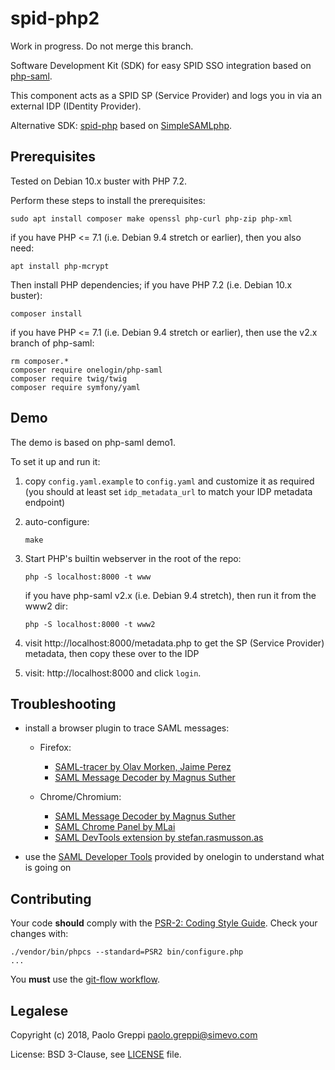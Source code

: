 # spid-php2

Work in progress. Do not merge this branch.

Software Development Kit (SDK) for easy SPID SSO integration based on [php-saml](https://github.com/onelogin/php-saml).

This component acts as a SPID SP (Service Provider) and logs you in via an external IDP (IDentity Provider).

Alternative SDK: [spid-php](https://github.com/italia/spid-php) based on [SimpleSAMLphp](https://simplesamlphp.org/).

## Prerequisites

Tested on Debian 10.x buster with PHP 7.2.

Perform these steps to install the prerequisites:
```
sudo apt install composer make openssl php-curl php-zip php-xml
```
if you have PHP <= 7.1 (i.e. Debian 9.4 stretch or earlier), then you also need:
```
apt install php-mcrypt
```

Then install PHP dependencies; if you have PHP 7.2 (i.e. Debian 10.x buster):
```
composer install
```
if you have PHP <= 7.1 (i.e. Debian 9.4 stretch or earlier), then use the v2.x branch of php-saml:
```
rm composer.*
composer require onelogin/php-saml
composer require twig/twig
composer require symfony/yaml
```

## Demo

The demo is based on php-saml demo1.

To set it up and run it:

1. copy `config.yaml.example` to `config.yaml` and customize it as required (you should at least set `idp_metadata_url` to match your IDP metadata endpoint)

2. auto-configure:
    ```
    make
    ```

3. Start PHP's builtin webserver in the root of the repo:
    ```
    php -S localhost:8000 -t www
    ```
    if you have php-saml v2.x (i.e. Debian 9.4 stretch), then run it from the www2 dir:
    ```
    php -S localhost:8000 -t www2
    ```

4. visit http://localhost:8000/metadata.php to get the SP (Service Provider) metadata, then copy these over to the IDP

5. visit: http://localhost:8000 and click `login`.

## Troubleshooting

- install a browser plugin to trace SAML messages:

  - Firefox:

    - [SAML-tracer by Olav Morken, Jaime Perez](https://addons.mozilla.org/en-US/firefox/addon/saml-tracer/)
    - [SAML Message Decoder by Magnus Suther](https://addons.mozilla.org/en-US/firefox/addon/saml-message-decoder-extension/)

  - Chrome/Chromium:

    - [SAML Message Decoder by Magnus Suther](https://chrome.google.com/webstore/detail/saml-message-decoder/mpabchoaimgbdbbjjieoaeiibojelbhm)
    - [SAML Chrome Panel by MLai](https://chrome.google.com/webstore/detail/saml-chrome-panel/paijfdbeoenhembfhkhllainmocckace)
    - [SAML DevTools extension by stefan.rasmusson.as](https://chrome.google.com/webstore/detail/saml-devtools-extension/jndllhgbinhiiddokbeoeepbppdnhhio)

- use the [SAML Developer Tools](https://www.samltool.com/online_tools.php) provided by onelogin to understand what is going on

## Contributing

Your code **should** comply with the [PSR-2: Coding Style Guide](https://www.php-fig.org/psr/psr-2/).
Check your changes with:
```
./vendor/bin/phpcs --standard=PSR2 bin/configure.php
...
```

You **must** use the [git-flow workflow](https://danielkummer.github.io/git-flow-cheatsheet/).

## Legalese

Copyright (c) 2018, Paolo Greppi paolo.greppi@simevo.com

License: BSD 3-Clause, see [LICENSE](LICENSE) file.
